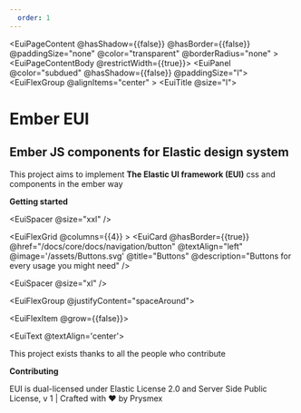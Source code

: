 ```yaml
---
  order: 1
---
```

<EuiPageContent
@hasShadow={{false}}
@hasBorder={{false}}
@paddingSize="none"
@color="transparent"
@borderRadius="none" >
<EuiPageContentBody @restrictWidth={{true}}>
<EuiPanel @color="subdued" @hasShadow={{false}} @paddingSize="l">
<EuiFlexGroup @alignItems="center" >
<EuiFlexItem>
<EuiTitle @size="l">

<h1>Ember EUI</h1>
</EuiTitle>
<EuiSpacer />
<EuiSpacer />
<EuiTitle @size="s">
<h2>Ember JS components for Elastic design system</h2>
</EuiTitle>
<EuiSpacer @size="s" />
<EuiText @grow={{false}}>
<p>
This project aims to implement <EuiLink @href="https://github.com/elastic/eui">
<strong>The Elastic UI framework (EUI)</strong>
</EuiLink> css and components in the <EuiLink @target="_blank" @href="https://www.youtube.com/watch?v=GFeRTO1LOuM">ember way</EuiLink>
</p>

</EuiText>
<EuiSpacer @size="l" />
<EuiFlexGroup @gutterSize="s" @wrap={{true}} @responsive={{false}}>
<EuiFlexItem grow={{false}}>
<EuiLink @href="/docs/installation">
<strong>Getting started</strong>
</EuiLink>
</EuiFlexItem>
</EuiFlexGroup>
</EuiFlexItem>

<EuiFlexItem>
 <EuiImage
      @size='original'
      @hasShadow={{false}}
      @alt='eui'
      @src='/assets/euiIlluIntro.svg'
    />
          </EuiFlexItem>
        </EuiFlexGroup>
      </EuiPanel>
      <EuiSpacer @size="xxl" />

<EuiSpacer @size="xxl" />

<EuiFlexGrid @columns={{4}} >
<EuiFlexItem  >
<EuiCard
@hasBorder={{true}}
@href="/docs/core/docs/navigation/button"
@textAlign="left"
@image='/assets/Buttons.svg'
@title="Buttons"
@description="Buttons for every usage you might need"
/>
</EuiFlexItem>

<EuiFlexItem  >
<EuiCard
@hasBorder={{true}}
@href="/docs/core/docs/display/card/basic-card"
@textAlign="left"
@image='/assets/Cards.svg'
@title="Cards"
@description="Cards like these help you make repeatable content more presentable"
/>
</EuiFlexItem>
<EuiFlexItem  >
<EuiCard
@hasBorder={{true}}
@href="/docs/core/docs/layout/flex"
@textAlign="left"
@image='/assets/Flex.svg'
@title="Flexible layouts"
@description="Create layouts by using flex groups, grids, and items"
/>
</EuiFlexItem>
<EuiFlexItem >
<EuiCard
@hasBorder={{true}}
@href="/docs/core/docs/forms/form-layouts/described-form-groups"
@textAlign="left"
@image='/assets/Forms.svg'
@title="Forms"
@description="Input tags, layouts, and validation for your forms"
/>
</EuiFlexItem>

<EuiFlexItem >
<EuiCard
@hasBorder={{true}}
@href="/docs/core/docs/display/icons"
@textAlign="left"
@image='/assets/Icons.svg'
@title="Icons"
@description="Our SVG icon library gives you full control over size and color"
/>
</EuiFlexItem>

<EuiFlexItem >
<EuiCard
@hasBorder={{true}}
@href="/docs/core/docs/layout/page"
@textAlign="left"
@image='/assets/Pages.svg'
@title="Pages"
@description="Layout your whole application page with this component and its series of child components"
/>
</EuiFlexItem>

<EuiFlexItem >
<EuiCard
@hasBorder={{true}}
@href="/docs/core/docs/display/text"
@textAlign="left"
@image='/assets/Text.svg'
@title="Text"
@description="Simple HTML text like paragraphs and lists are wrapped in a single text component for styling"
/>
</EuiFlexItem>

<EuiFlexItem >
<EuiCard
@hasBorder={{true}}
@href="/docs/core/docs/layout/modal"
@textAlign="left"
@image='/assets/Modals.svg'
@title="Modal"
@description="A modal works best for focusing users' attention on a short amount of content and getting them to make a decision. "
/>
</EuiFlexItem>

</EuiFlexGrid>

<EuiSpacer @size="xl" />

<EuiFlexGroup @justifyContent="spaceAround">

<EuiFlexItem @grow={{false}}>

<EuiText @textAlign='center'><p>
This project exists thanks to all the people who contribute

</p>
<p><EuiLink @href="https://github.com/prysmex/ember-eui">
<strong>Contributing</strong>
</EuiLink></p>
</EuiText>
<EuiImage
style="overflow-x: auto";
@size='xl'
@hasShadow={{false}}
@alt='contrib'
@url='https://contrib.rocks/image?repo=prysmex/ember-eui'
/>

</EuiFlexItem>

 </EuiFlexGroup>

  <div>
  <EuiSpacer @size="xl" />
        <EuiText @size="xs" @textAlign="center" @color="subdued">
          <p>
            EUI is dual-licensed under
            <EuiLink @href="https://github.com/elastic/eui/blob/main/licenses/ELASTIC-LICENSE-2.0.md">
              Elastic License 2.0
            </EuiLink>
            and
            <EuiLink @href="https://github.com/elastic/eui/blob/main/licenses/SSPL-LICENSE.md">
              Server Side Public License, v 1
            </EuiLink>
            | Crafted with
            <span
              role="img"
              aria-label="love"
              className="guideHome__footerHeart"
            >
              ❤️
            </span>
            by 
            <EuiLink @href="https://github.com/prysmex/ember-eui" @external={{false}} @target="_blank">
            Prysmex
            </EuiLink>
          </p>
        </EuiText>
      </div>

</EuiPageContentBody>
</EuiPageContent>
